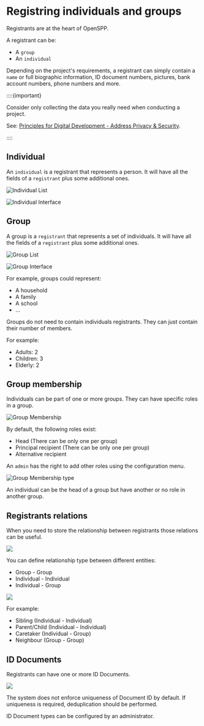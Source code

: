# Registring individuals and groups

Registrants are at the heart of OpenSPP.

A registrant can be:

- A `group`
- An `individual`

Depending on the project's requirements, a registrant can simply contain a `name` or full biographic
information, ID document numbers, pictures, bank account numbers, phone numbers and more.

::::{important}

Consider only collecting the data you really need when conducting a project.

See:
[Principles for Digital Development - Address Privacy & Security](https://digitalprinciples.org/principle/address-privacy-security/).

::::

## Individual

An `individual` is a registrant that represents a person. It will have all the fields of a `registrant` plus
some additional ones.

![Individual List](images/individual_list.png)

![Individual Interface](images/indivividual_ui.png)

## Group

A group is a `registrant` that represents a set of individuals. It will have all the fields of a `registrant`
plus some additional ones.

![Group List](images/group_list.png)

![Group Interface](images/group_ui.png)

For example, groups could represent:

- A household
- A family
- A school
- ...

Groups do not need to contain individuals registrants. They can just contain their number of members.

For example:

- Adults: 2
- Children: 3
- Elderly: 2

## Group membership

Individuals can be part of one or more groups. They can have specific roles in a group.

![Group Membership](images/group_membership.png)

By default, the following roles exist:

- Head (There can be only one per group)
- Principal recipient (There can be only one per group)
- Alternative recipient

An `admin` has the right to add other roles using the configuration menu.

![Group Membership type](images/group_membership_type.png)

An individual can be the head of a group but have another or no role in another group.

## Registrants relations

When you need to store the relationship between registrants those relations can be useful.

![](images/registrant_relations.png)

You can define relationship type between different entities:

- Group - Group
- Individual - Individual
- Individual - Group

![](images/registrant_relation_config.png)

For example:

- Sibling (Individual - Individual)
- Parent/Child (Individual - Individual)
- Caretaker (Individual - Group)
- Neighbour (Group - Group)

## ID Documents

Registrants can have one or more ID Documents.

![](images/registrant_ids.png)

The system does not enforce uniqueness of Document ID by default. If uniqueness is required, deduplication
should be performed.

ID Document types can be configured by an administrator.
